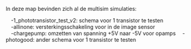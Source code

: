 In deze map bevinden zich al de multisim simulaties:  
  
&emsp;-1_phototransistor_test_v2: schema voor 1 transistor te testen  
&emsp;-allinone: versterkingsschakeling voor in de image sensor  
&emsp;-chargepump: omzetten van spanning +5V naar -5V voor opamps 
&emsp;-photogood: ander schema voor 1 transistor te testen  
